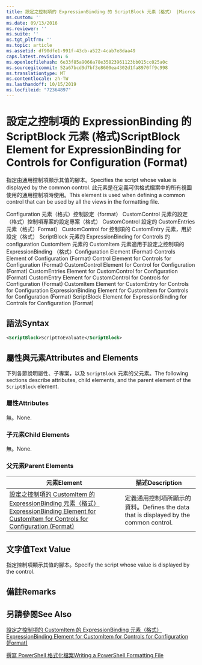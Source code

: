 ```yaml
---
title: 設定之控制項的 ExpressionBinding 的 ScriptBlock 元素（格式） |Microsoft Docs
ms.custom: ''
ms.date: 09/13/2016
ms.reviewer: ''
ms.suite: ''
ms.tgt_pltfrm: ''
ms.topic: article
ms.assetid: df90dfe1-991f-43cb-a522-4cab7e8daa49
caps.latest.revision: 6
ms.openlocfilehash: 6e33f85a9066a78e35823961123bb015cc025a0c
ms.sourcegitcommit: 52a67bcd9d7bf3e8600ea4302d1fa8970ff9c998
ms.translationtype: MT
ms.contentlocale: zh-TW
ms.lasthandoff: 10/15/2019
ms.locfileid: "72364897"
---
```

# <a name="scriptblock-element-for-expressionbinding-for-controls-for-configuration-format"></a><span data-ttu-id="f01ff-102">設定之控制項的 ExpressionBinding 的 ScriptBlock 元素 (格式)</span><span class="sxs-lookup"><span data-stu-id="f01ff-102">ScriptBlock Element for ExpressionBinding for Controls for Configuration (Format)</span></span>

<span data-ttu-id="f01ff-103">指定由通用控制項顯示其值的腳本。</span><span class="sxs-lookup"><span data-stu-id="f01ff-103">Specifies the script whose value is displayed by the common control.</span></span> <span data-ttu-id="f01ff-104">此元素是在定義可供格式檔案中的所有視圖使用的通用控制項時使用。</span><span class="sxs-lookup"><span data-stu-id="f01ff-104">This element is used when defining a common control that can be used by all the views in the formatting file.</span></span>

<span data-ttu-id="f01ff-105">Configuration 元素（格式）控制設定（format） CustomControl 元素的設定（格式）控制項專案的設定專案（格式） CustomControl 設定的 CustomEntries 元素（格式）Format） CustomControl for 控制項的 CustomEntry 元素，用於設定（格式） ScriptBlock 元素的 ExpressionBinding for Controls 的 configuration CustomItem 元素的 CustomItem 元素適用于設定之控制項的 ExpressionBinding （格式）</span><span class="sxs-lookup"><span data-stu-id="f01ff-105">Configuration Element (Format) Controls Element of Configuration (Format) Control Element for Controls for Configuration (Format) CustomControl Element for Control for Configuration (Format) CustomEntries Element for CustomControl for Configuration (Format) CustomEntry Element for CustomControl for Controls for Configuration (Format) CustomItem Element for CustomEntry for Controls for Configuration ExpressionBinding Element for CustomItem for Controls for Configuration (Format) ScriptBlock Element for ExpressionBinding for Controls for Configuration (Format)</span></span>

## <a name="syntax"></a><span data-ttu-id="f01ff-106">語法</span><span class="sxs-lookup"><span data-stu-id="f01ff-106">Syntax</span></span>

```xml
<ScriptBlock>ScriptToEvaluate</ScriptBlock>
```

## <a name="attributes-and-elements"></a><span data-ttu-id="f01ff-107">屬性與元素</span><span class="sxs-lookup"><span data-stu-id="f01ff-107">Attributes and Elements</span></span>

<span data-ttu-id="f01ff-108">下列各節說明屬性、子專案，以及 `ScriptBlock` 元素的父元素。</span><span class="sxs-lookup"><span data-stu-id="f01ff-108">The following sections describe attributes, child elements, and the parent element of the `ScriptBlock` element.</span></span>

### <a name="attributes"></a><span data-ttu-id="f01ff-109">屬性</span><span class="sxs-lookup"><span data-stu-id="f01ff-109">Attributes</span></span>

<span data-ttu-id="f01ff-110">無。</span><span class="sxs-lookup"><span data-stu-id="f01ff-110">None.</span></span>

### <a name="child-elements"></a><span data-ttu-id="f01ff-111">子元素</span><span class="sxs-lookup"><span data-stu-id="f01ff-111">Child Elements</span></span>

<span data-ttu-id="f01ff-112">無。</span><span class="sxs-lookup"><span data-stu-id="f01ff-112">None.</span></span>

### <a name="parent-elements"></a><span data-ttu-id="f01ff-113">父元素</span><span class="sxs-lookup"><span data-stu-id="f01ff-113">Parent Elements</span></span>

|<span data-ttu-id="f01ff-114">元素</span><span class="sxs-lookup"><span data-stu-id="f01ff-114">Element</span></span>|<span data-ttu-id="f01ff-115">描述</span><span class="sxs-lookup"><span data-stu-id="f01ff-115">Description</span></span>|
|-------------|-----------------|
|[<span data-ttu-id="f01ff-116">設定之控制項的 CustomItem 的 ExpressionBinding 元素（格式）</span><span class="sxs-lookup"><span data-stu-id="f01ff-116">ExpressionBinding Element for CustomItem for Controls for Configuration (Format)</span></span>](./expressionbinding-element-for-customitem-for-controls-for-configuration-format.md)|<span data-ttu-id="f01ff-117">定義通用控制項所顯示的資料。</span><span class="sxs-lookup"><span data-stu-id="f01ff-117">Defines the data that is displayed by the common control.</span></span>|

## <a name="text-value"></a><span data-ttu-id="f01ff-118">文字值</span><span class="sxs-lookup"><span data-stu-id="f01ff-118">Text Value</span></span>

<span data-ttu-id="f01ff-119">指定控制項顯示其值的腳本。</span><span class="sxs-lookup"><span data-stu-id="f01ff-119">Specify the script whose value is displayed by the control.</span></span>

## <a name="remarks"></a><span data-ttu-id="f01ff-120">備註</span><span class="sxs-lookup"><span data-stu-id="f01ff-120">Remarks</span></span>

## <a name="see-also"></a><span data-ttu-id="f01ff-121">另請參閱</span><span class="sxs-lookup"><span data-stu-id="f01ff-121">See Also</span></span>

[<span data-ttu-id="f01ff-122">設定之控制項的 CustomItem 的 ExpressionBinding 元素（格式）</span><span class="sxs-lookup"><span data-stu-id="f01ff-122">ExpressionBinding Element for CustomItem for Controls for Configuration (Format)</span></span>](./expressionbinding-element-for-customitem-for-controls-for-configuration-format.md)

[<span data-ttu-id="f01ff-123">撰寫 PowerShell 格式化檔案</span><span class="sxs-lookup"><span data-stu-id="f01ff-123">Writing a PowerShell Formatting File</span></span>](./writing-a-powershell-formatting-file.md)
